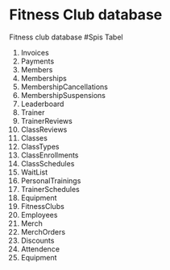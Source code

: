 # Fitness Club database
Fitness club database
#Spis Tabel
1.	Invoices 
2.	Payments 
3.	Members
4.	Memberships
5.	MembershipCancellations 
6.	MembershipSuspensions
7.	Leaderboard 
8.	Trainer
9.	TrainerReviews 
10.	ClassReviews
11.	Classes 
12.	ClassTypes 
13.	ClassEnrollments 
14.	ClassSchedules 
15.	WaitList
16.	PersonalTrainings 
17.	TrainerSchedules 
18.	Equipment 
19.	FitnessClubs
20.	Employees
21.	Merch 
22.	MerchOrders 
23.	Discounts 
24.	Attendence
25.	Equipment

